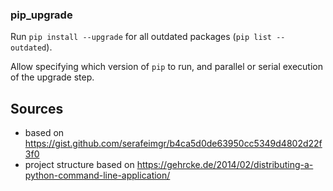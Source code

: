 ### pip_upgrade

Run `pip install --upgrade` for all outdated packages (`pip list --outdated`).

Allow specifying which version of `pip` to run, and parallel or serial execution of the upgrade step.

## Sources

* based on https://gist.github.com/serafeimgr/b4ca5d0de63950cc5349d4802d22f3f0
* project structure based on https://gehrcke.de/2014/02/distributing-a-python-command-line-application/

